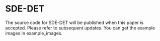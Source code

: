 # SDE-DET
The source code for SDE-DET will be published when this paper is accepted. Please refer to subsequent updates. You can get the example images in example_images.
